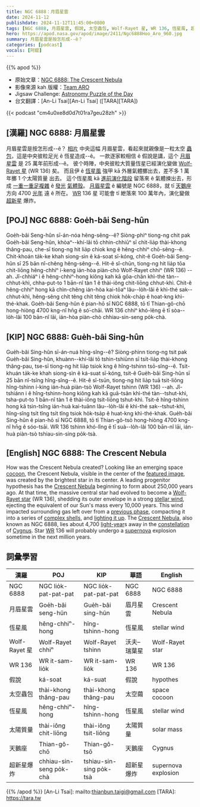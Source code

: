 ```yaml
---
title: NGC 6888：月眉星雲
date: 2024-11-12
publishdate: 2024-11-12T11:45:00+0800
tags: [NGC 6888, 月眉星雲, 假說, 太空蟲包, Wolf-Rayet 星, WR 136, 恆星風, 超新星爆炸, 太陽質量, 天鵝座]
hero: https://apod.nasa.gov/apod/image/2411/Ngc6888Hoo_Aro_960.jpg
summary: 月眉星雲是按怎形成--ê？
categories: [podcast]
vocals: [阿錕]
---
```


{{% apod %}}

- 原始文章：[NGC 6888: The Crescent Nebula](https://apod.nasa.gov/apod/ap241112.html)
- 影像來源 kah 版權：[Team ARO](https://astroaro.fr/en/team-presentation/)
- Jigsaw Challenge: [Astronomy Puzzle of the Day](https://www.scigames.org/apps/webjigsaw2/index.php)
- 台文翻譯：[An-Li Tsai][An-Li Tsai] ([TARA][TARA])

{{< podcast "cm4u0xe8d0d7t01ra7geu28zh" >}}

## [漢羅] NGC 6888: 月眉星雲
月眉星雲是按怎形成--ê？
[相片][featured image] 中央這幅 月眉星雲，看起來就親像是一粒太空 [蟲包][cocoon]，這是中央彼粒足光 ê 恆星造成--ê。
一款逐家較相信 ê 假說是講，這个 [月眉星雲][Crescent Nebula 1] 是 25 萬年前形成--ê。
彼个時陣，中央彼粒大質量恆星已經演化變做 [Wolf-Rayet 星][Wolf-Rayet star] (WR 136) 矣。
而且伊 ê [恆星風][stellar wind] 強甲 kā 外層氣體擲出去，差不多 1 萬年擲 1 个太陽質量 出去。
這个恆星風 kā [進前演化階段][previous phase] 留落來 ê 氣體捒出去，形成 [一重一重足複雜][complex shells] ê [發光][lighting it up] [氣體殼][complex shells]。
[月眉星雲][Crescent Nebula 2] ê 編號是 NGC 6888，就 tī [天鵝][Cygnus][座][constellation] 方向 4700 [光年][light-year] 遠 ê 所在。
[WR][WR] 136 星 可能會 tī 紲落來 100 萬年內，演化變做 [超新星][supernova] 爆炸。

## [POJ] NGC 6888: Goe̍h-bâi Seng-hûn
Goe̍h-bâi Seng-hûn sī-án-nóa hêng-sêng--ê?
Siòng-phìⁿ tiong-ng chit pak Goe̍h-bâi Seng-hûn, khòaⁿ--khí-lâi tō chhin-chhiūⁿ sī chi̍t-lia̍p thài-khong thâng-pau, che-sī tiong-ng hit lia̍p chiok kng ê hêng-chhiⁿ chō-sêng--ê.
Chi̍t-khoán ta̍k-ke khah siong-sìn ê ká-soat sī-kóng, chit-ê Goe̍h-bâi Seng-hûn sī 25 bān nî-chêng hêng-sêng--ê.
Hit-ê sî-chūn, tiong-ng hit lia̍p tōa chit-liōng hêng-chhiⁿ í-keng ián-hòa piàn-chò Wolf-Rayet chhiⁿ (WR 136) --ah.
Jî-chhiáⁿ i ê hêng-chhiⁿ-hong kiông kah kā gōa-chân khì-thé tàn--chhut-khì, chha-put-to 1 bān-nî tàn 1 ê thài-iông chit-liōng chhut-khì.
Chit-ê hêng-chhiⁿ hong kā chìn-chêng ián-hòa kai-tōaⁿ lâu--lo̍h-lâi ê khì-thé sak--chhut-khì, hêng-sêng chi̍t têng chi̍t têng chiok ho̍k-cha̍p ê hoat-kng khì-thé-khak.
Goe̍h-bâi Seng-hûn ê pian-hō sī NGC 6888, tō tī Thian-gô-chō hong-hiòng 4700 kng-nî hn̄g ê só͘-chāi.
WR 136 chhiⁿ khó-lêng ē tī sòa--lo̍h-lâi 100 bān-nî lāi, ián-hòa piàn-chò chhiau-sin-seng po̍k-chà.

## [KIP] NGC 6888: Gue̍h-bâi Sing-hûn
Gue̍h-bâi Sing-hûn sī-án-nuá hîng-sîng--ê?
Siòng-phìnn tiong-ng tsit pak Gue̍h-bâi Sing-hûn, khuànn--khí-lâi tō tshin-tshiūnn sī tsi̍t-lia̍p thài-khong thâng-pau, tse-sī tiong-ng hit lia̍p tsiok kng ê hîng-tshinn tsō-sîng--ê.
Tsi̍t-khuán ta̍k-ke khah siong-sìn ê ká-suat sī-kóng, tsit-ê Gue̍h-bâi Sing-hûn sī 25 bān nî-tsîng hîng-sîng--ê.
Hit-ê sî-tsūn, tiong-ng hit lia̍p tuā tsit-liōng hîng-tshinn í-king ián-huà piàn-tsò Wolf-Rayet tshinn (WR 136) --ah.
Jî-tshiánn i ê hîng-tshinn-hong kiông kah kā guā-tsân khì-thé tàn--tshut-khì, tsha-put-to 1 bān-nî tàn 1 ê thài-iông tsit-liōng tshut-khì.
Tsit-ê hîng-tshinn hong kā tsìn-tsîng ián-huà kai-tuānn lâu--lo̍h-lâi ê khì-thé sak--tshut-khì, hîng-sîng tsi̍t tîng tsi̍t tîng tsiok ho̍k-tsa̍p ê huat-kng khì-thé-khak.
Gue̍h-bâi Sing-hûn ê pian-hō sī NGC 6888, tō tī Thian-gô-tsō hong-hiòng 4700 kng-nî hn̄g ê sóo-tsāi.
WR 136 tshinn khó-lîng ē tī suà--lo̍h-lâi 100 bān-nî lāi, ián-huà piàn-tsò tshiau-sin-sing po̍k-tsà.

## [English] NGC 6888: The Crescent Nebula
How was the Crescent Nebula created?
Looking like an emerging space [cocoon][cocoon], the Crescent Nebula, visible in the center of the [featured image][featured image], was created by the brightest star in its center.
A leading progenitor hypothesis has the [Crescent Nebula][Crescent Nebula 1] beginning to form about 250,000 years ago.
At that time, the massive central star had evolved to become a [Wolf-Rayet star][Wolf-Rayet star] (WR 136), shedding its outer envelope in a strong [stellar wind][stellar wind], ejecting the equivalent of our Sun's mass every 10,000 years.
This wind impacted surrounding gas left over from a [previous phase][previous phase], compacting it into a series of [complex shells][complex shells], and [lighting it up][lighting it up].
The [Crescent Nebula][Crescent Nebula 2], also known as NGC 6888, lies about 4,700 [light-year][light-year]s away in the [constellation][constellation] of [Cygnus][Cygnus].
Star [WR][WR] 136 will probably undergo a [supernova][supernova] explosion sometime in the next million years.

## 詞彙學習
|漢羅|POJ|KIP|華語|English|
|-|-|-|-|-|
| NGC 6888 | NGC lio̍k-pat-pat-pat | NGC lio̍k-pat-pat-pat | NGC 6888 | NGC 6888 |
| 月眉星雲 | Goe̍h-bâi seng-hûn | Gue̍h-bâi sing-hûn | 眉月星雲 | Crescent Nebula |
| 恆星風 | hêng-chhiⁿ-hong | hîng-tshinn-hong | 恆星風 | stellar wind |
| Wolf-Rayet 星 | Wolf-Rayet chhiⁿ | Wolf-Rayet tshinn | 沃夫–瑞葉星 | Wolf-Rayet star |
| WR 136 | WR it-sam-lio̍k | WR it-sam-lio̍k | WR 136 | WR 136 |
| 假說 | ká-soat | ká-suat | 假說 | hypothes |
| 太空蟲包 | thài-khong thâng-pau | thài-khong thâng-pau | 太空繭 | space cocoon |
| 恆星風 | hêng-chhiⁿ-hong | hîng-tshinn-hong | 恆星風 | stellar wind |
| 太陽質量 | thài-iông chit-liōng | thài-iông tsit-liōng | 太陽質量 | solar mass |
| 天鵝座 | Thian-gô-chō | Thian-gô-tsō | 天鵝座 | Cygnus |
| 超新星爆炸 | chhiau-sin-seng po̍k-chà | tshiau-sin-sing po̍k-tsà | 超新星爆炸 | supernova explosion |

{{% /apod %}}
[An-Li Tsai]: mailto:thianbun.taigi@gmail.com
[TARA]: https://tara.tw

[copyright]: https://apod.nasa.gov/apod/fap/lib/about_apod.html#srapply
[License3]: https://creativecommons.org/licenses/by-nc-nd/3.0/
[License2]:https://creativecommons.org/licenses/by-nc-nd/2.0/

[cocoon]:https://apod.nasa.gov/apod/ap231224.html
[featured image]:https://astroaro.fr/en/en_ngc-6888/
[Crescent Nebula 1]:https://apod.nasa.gov/apod/ap230904.html
[Wolf-Rayet star]:https://apod.nasa.gov/apod/ap200308.html
[stellar wind]:https://en.wikipedia.org/wiki/Stellar_wind
[previous phase]:http://hyperphysics.phy-astr.gsu.edu/hbase/astro/redsup.html
[complex shells]:https://apod.nasa.gov/apod/ap240107.html
[lighting it up]:https://delavanlakesvet.com/wp-content/uploads/sites/195/2022/03/smiling-cat-for-web.jpg
[Crescent Nebula 2]:https://ui.adsabs.harvard.edu/abs/2000AJ....119.2991M/abstract
[light-year]:https://science.nasa.gov/exoplanets/what-is-a-light-year/
[constellation]:https://spaceplace.nasa.gov/constellations/en/
[Cygnus]:https://en.wikipedia.org/wiki/Cygnus_(constellation)
[WR]:https://astronomy.swin.edu.au/cosmos/w/wolf-rayet+star
[supernova]:https://youtu.be/wymMn-SmALY
